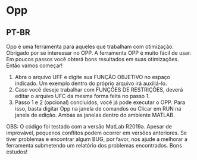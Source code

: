 # Opp
## PT-BR
Opp é uma ferramenta para aqueles que trabalham com otimização.
Obrigado por se interessar no OPP.
A ferramenta OPP é muito fácil de usar. Em poucos passos você obterá bons resultados em suas otimizações. Então vamos começar!
1.	Abra o arquivo UFF e digite sua FUNÇÃO OBJETIVO no espaço indicado. Um exemplo dentro do próprio arquivo irá auxiliá-lo.
2.	Caso você deseje trabalhar com FUNÇÕES DE RESTRIÇÕES, deverá editar o arquivo UFC da mesma forma feita no passo 1.
3.	Passo 1 e 2 (opcional) concluídos, você já pode executar o OPP. Para isso, basta digitar Opp na janela de comandos ou Clicar em RUN na janela de edição. Ambas as janelas dentro do ambiente MATLAB.

OBS: O código foi testado com a versão MatLab R2019a. Apesar de improvável, pequenos conflitos podem ocorrer em versões anteriores. Se tiver problemas e encontrar algum BUG, por favor, nos ajude a melhorar a ferramenta submetendo um relatório dos problemas encontrados.
Bons estudos!
